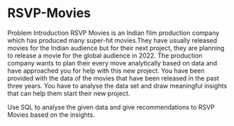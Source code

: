 # RSVP-Movies

Problem Introduction
RSVP Movies is an Indian film production company which has produced many super-hit movies.They have usually released movies for the Indian audience but 
for their next project, they are planning to release a movie for the global audience in 2022. The production company wants to plan their every move 
analytically based on data and have approached you for help with this new project. You have been provided with the data of the movies that have been 
released in the past three years. You have to analyse the data set and draw meaningful insights that can help them start their new project. 

Use SQL to analyse the given data and give recommendations to RSVP Movies based on the insights.
